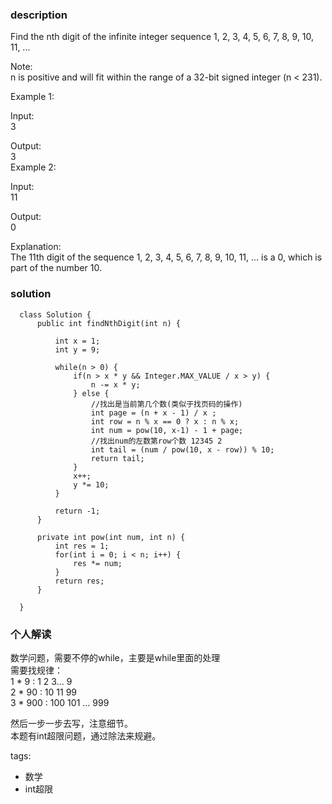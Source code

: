 ### description    
  Find the nth digit of the infinite integer sequence 1, 2, 3, 4, 5, 6, 7, 8, 9, 10, 11, ...  
    
  Note:  
  n is positive and will fit within the range of a 32-bit signed integer (n < 231).  
    
  Example 1:  
    
  Input:  
  3  
    
  Output:  
  3  
  Example 2:  
    
  Input:  
  11  
    
  Output:  
  0  
    
  Explanation:  
  The 11th digit of the sequence 1, 2, 3, 4, 5, 6, 7, 8, 9, 10, 11, ... is a 0, which is part of the number 10.  
### solution    
```    
  class Solution {  
      public int findNthDigit(int n) {  
    
          int x = 1;  
          int y = 9;  
    
          while(n > 0) {  
              if(n > x * y && Integer.MAX_VALUE / x > y) {  
                  n -= x * y;  
              } else {  
                  //找出是当前第几个数(类似于找页码的操作)  
                  int page = (n + x - 1) / x ;  
                  int row = n % x == 0 ? x : n % x;  
                  int num = pow(10, x-1) - 1 + page;  
                  //找出num的左数第row个数 12345 2  
                  int tail = (num / pow(10, x - row)) % 10;  
                  return tail;  
              }  
              x++;  
              y *= 10;  
          }  
    
          return -1;  
      }  
    
      private int pow(int num, int n) {  
          int res = 1;  
          for(int i = 0; i < n; i++) {  
              res *= num;  
          }  
          return res;  
      }  
    
  }  
```    
    
### 个人解读    
  数学问题，需要不停的while，主要是while里面的处理  
  需要找规律：  
  1 * 9 : 1 2 3... 9   
  2 * 90 : 10 11 99  
  3 * 900 : 100 101 ... 999  
    
  然后一步一步去写，注意细节。  
  本题有int超限问题，通过除法来规避。  
    
tags:    
  -  数学  
  -  int超限  
